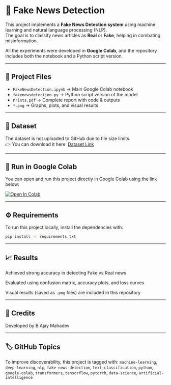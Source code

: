 # 📰 Fake News Detection  

This project implements a **Fake News Detection system** using machine learning and natural language processing (NLP).  
The goal is to classify news articles as **Real** or **Fake**, helping in combating misinformation.  

All the experiments were developed in **Google Colab**, and the repository includes both the notebook and a Python script version.  

---

## 🚀 Project Files  
- `FakeNewsDetection.ipynb` → Main Google Colab notebook  
- `fakenewsdetection.py` → Python script version of the model  
- `Prints.pdf` → Complete report with code & outputs  
- `*.png` → Graphs, plots, and visual results  

---

## 📂 Dataset  
The dataset is not uploaded to GitHub due to file size limits.  
👉 You can download it here: [Dataset Link](https://www.kaggle.com/datasets/emineyetm/fake-news-detection-datasets)  

---

## 🔗 Run in Google Colab  
You can open and run this project directly in Google Colab using the link below:  

[![Open In Colab](https://colab.research.google.com/assets/colab-badge.svg)](https://colab.research.google.com/drive/1Q-tLFZR6Ttd-ofArUdlJb3fa9-9blorK?usp=sharing)  

---

## ⚙️ Requirements  
To run this project locally, install the dependencies with:  

```bash
pip install -r requirements.txt
```
---
## 📈 Results

Achieved strong accuracy in detecting Fake vs Real news

Evaluated using confusion matrix, accuracy plots, and loss curves

Visual results (saved as `.png` files) are included in this repository

---
## 🙌 Credits

Developed by B Ajay Mahadev

---
## 🏷️ GitHub Topics

To improve discoverability, this project is tagged with:
`machine-learning`, `deep-learning`, `nlp`, `fake-news-detection`, `text-classification`, `python`, `google-colab`, `transformers`, `tensorflow`, `pytorch`, `data-science`, `artificial-intelligence`

